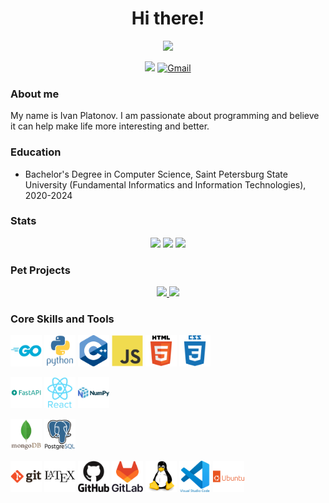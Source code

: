 <h1 align="center">Hi there!</h1>
<div align="center"> 
  <img src="https://media.giphy.com/media/G3Hu8RMcnHZA2JK6x1/giphy.gif" width="300px"/>
  <div id="social-budges">
    <p>
      <a href="http://t.me/eevangelion"><img src="https://img.shields.io/badge/-Telegram-blue?logo=Telegram&style=for-the-badge"/></a>
      <a href="mailto:platonov.ivan347@gmail.com"><img src="https://img.shields.io/badge/-Gmail-red?logo=Gmail&style=for-the-badge&logoColor=white" alt="Gmail"/></a></br>
    <p>
  </div>  
</div>

### About me
My name is Ivan Platonov. I am passionate about programming and believe it can help make life more interesting and better.

### Education

-  Bachelor's Degree in Computer Science, Saint Petersburg State University (Fundamental Informatics and Information Technologies), 2020-2024 
### Stats

<p  align="center">
  <img src="https://github-readme-stats.vercel.app/api?username=Eevangelion&show_icons=true&hide_border=true&theme=light">
  <img src="http://github-readme-streak-stats.herokuapp.com?user=Eevangelion&theme=light&date_format=M%20j%5B%2C%20Y%5D)&hide_border=true"/>
  <img src="https://github-readme-stats.vercel.app/api/top-langs/?username=Eevangelion&layout=compact&hide_border=true&theme=light"/>
</p>

### Pet Projects
<p align="center">
  <a href="https://github.com/Eevangelion/parallel-golang">
    <img src="https://github-readme-stats.vercel.app/api/pin/?username=Eevangelion&repo=parallel-golang&hide_border=true&theme=light"/>
  </a>
  <a href="https://github.com/Eevangelion/ewallet">
    <img src="https://github-readme-stats.vercel.app/api/pin/?username=Eevangelion&repo=ewallet&hide_border=true&theme=light"/>
  </a>
</p>

### Core Skills and Tools

<p>
  <img src="https://github.com/devicons/devicon/blob/v2.15.1/icons/go/go-original-wordmark.svg" width="50px"/>
  <img src="https://github.com/devicons/devicon/blob/v2.15.1/icons/python/python-original-wordmark.svg" width="50px"/>
  <img src="https://github.com/devicons/devicon/blob/v2.15.1/icons/cplusplus/cplusplus-original.svg" width="50px"/>
  <img src="https://github.com/devicons/devicon/blob/v2.15.1/icons/javascript/javascript-original.svg" width="50px"/>
  <img src="https://github.com/devicons/devicon/blob/v2.15.1/icons/html5/html5-original-wordmark.svg" width="50px"/>
  <img src="https://github.com/devicons/devicon/blob/master/icons/css3/css3-plain-wordmark.svg" width="50px"/>
</p>

<p>
  <img src="https://github.com/devicons/devicon/blob/v2.15.1/icons/fastapi/fastapi-original-wordmark.svg" width="50px"/>
  <img src="https://github.com/devicons/devicon/blob/v2.15.1/icons/react/react-original-wordmark.svg" width="50px"/>
  <img src="https://github.com/devicons/devicon/blob/v2.15.1/icons/numpy/numpy-original-wordmark.svg" width="50px"/>
</p>

<p>
  <img src="https://github.com/devicons/devicon/blob/v2.15.1/icons/mongodb/mongodb-original-wordmark.svg" width="50px"/>
  <img src="https://github.com/devicons/devicon/blob/v2.15.1/icons/postgresql/postgresql-original-wordmark.svg" width="50px"/>
</p>

<p>
  <img src="https://github.com/devicons/devicon/blob/v2.15.1/icons/git/git-original-wordmark.svg" width="50px"/>
  <img src="https://github.com/devicons/devicon/blob/v2.15.1/icons/latex/latex-original.svg" width="50px"/>
  <img src="https://github.com/devicons/devicon/blob/v2.15.1/icons/github/github-original-wordmark.svg" width="50px"/>
  <img src="https://github.com/devicons/devicon/blob/v2.15.1/icons/gitlab/gitlab-original-wordmark.svg" width="50px"/>
  <img src="https://github.com/devicons/devicon/blob/v2.15.1/icons/linux/linux-original.svg" width="50px"/>
  <img src="https://github.com/devicons/devicon/blob/v2.15.1/icons/vscode/vscode-original-wordmark.svg" width="50px"/>
  <img src="https://github.com/devicons/devicon/blob/v2.15.1/icons/ubuntu/ubuntu-plain-wordmark.svg" width="50px"/> 
</p>
